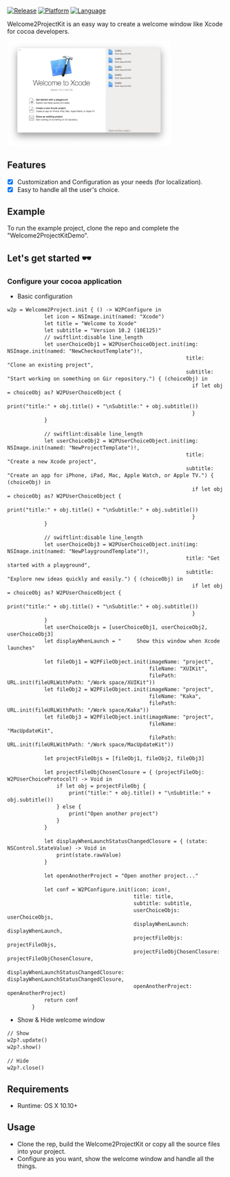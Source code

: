[![Release](https://img.shields.io/badge/release-1.0-blue.svg)](https://github.com/HsiangHo/Welcome2ProjectKit)
[![Platform](https://img.shields.io/badge/platform-macOS%20%7C%20OS%20X%2010.8%2B-orange.svg)](https://github.com/HsiangHo/Welcome2ProjectKit)
[![Language](https://img.shields.io/badge/language-swift-red.svg)](https://github.com/HsiangHo/Welcome2ProjectKit)

Welcome2ProjectKit is an easy way to create a welcome window like Xcode for cocoa developers.

<img src="docs/Screen Shot 1.png" width="380px">
  
## Features

- [x] Customization and Configuration as your needs (for localization).
- [x] Easy to handle all the user's choice.
  
## Example

To run the example project, clone the repo and complete the "Welcome2ProjectKitDemo".

## Let's get started 🕶

### Configure your cocoa application

- Basic configuration
  
```
w2p = Welcome2Project.init { () -> W2PConfigure in
            let icon = NSImage.init(named: "Xcode")
            let title = "Welcome to Xcode"
            let subtitle = "Version 10.2 (10E125)"
            // swiftlint:disable line_length
            let userChoiceObj1 = W2PUserChoiceObject.init(img: NSImage.init(named: "NewCheckoutTemplate")!,
                                                          title: "Clone an existing project",
                                                          subtitle: "Start working on something on Gir repository.") { (choiceObj) in
                                                            if let obj = choiceObj as? W2PUserChoiceObject {
                                                                print("title:" + obj.title() + "\nSubtitle:" + obj.subtitle())
                                                            }
            }

            // swiftlint:disable line_length
            let userChoiceObj2 = W2PUserChoiceObject.init(img: NSImage.init(named: "NewProjectTemplate")!,
                                                          title: "Create a new Xcode project",
                                                          subtitle: "Create an app for iPhone, iPad, Mac, Apple Watch, or Apple TV.") { (choiceObj) in
                                                            if let obj = choiceObj as? W2PUserChoiceObject {
                                                                print("title:" + obj.title() + "\nSubtitle:" + obj.subtitle())
                                                            }
            }

            // swiftlint:disable line_length
            let userChoiceObj3 = W2PUserChoiceObject.init(img: NSImage.init(named: "NewPlaygroundTemplate")!,
                                                          title: "Get started with a playground",
                                                          subtitle: "Explore new ideas quickly and easily.") { (choiceObj) in
                                                            if let obj = choiceObj as? W2PUserChoiceObject {
                                                                print("title:" + obj.title() + "\nSubtitle:" + obj.subtitle())
                                                            }
            }
            let userChoiceObjs = [userChoiceObj1, userChoiceObj2, userChoiceObj3]
            let displayWhenLaunch = "     Show this window when Xcode launches"

            let fileObj1 = W2PFileObject.init(imageName: "project",
                                              fileName: "XUIKit",
                                              filePath: URL.init(fileURLWithPath: "/Work space/XUIKit"))
            let fileObj2 = W2PFileObject.init(imageName: "project",
                                              fileName: "Kaka",
                                              filePath: URL.init(fileURLWithPath: "/Work space/Kaka"))
            let fileObj3 = W2PFileObject.init(imageName: "project",
                                              fileName: "MacUpdateKit",
                                              filePath: URL.init(fileURLWithPath: "/Work space/MacUpdateKit"))

            let projectFileObjs = [fileObj1, fileObj2, fileObj3]

            let projectFileObjChosenClosure = { (projectFileObj: W2PUserChoiceProtocol?) -> Void in
                if let obj = projectFileObj {
                    print("title:" + obj.title() + "\nSubtitle:" + obj.subtitle())
                } else {
                    print("Open another project")
                }
            }

            let displayWhenLaunchStatusChangedClosure = { (state: NSControl.StateValue) -> Void in
                print(state.rawValue)
            }

            let openAnotherProject = "Open another project..."

            let conf = W2PConfigure.init(icon: icon!,
                                         title: title,
                                         subtitle: subtitle,
                                         userChoiceObjs: userChoiceObjs,
                                         displayWhenLaunch: displayWhenLaunch,
                                         projectFileObjs: projectFileObjs,
                                         projectFileObjChosenClosure: projectFileObjChosenClosure,
                                         displayWhenLaunchStatusChangedClosure: displayWhenLaunchStatusChangedClosure,
                                         openAnotherProject: openAnotherProject)
            return conf
        }
```

- Show & Hide welcome window

```
// Show
w2p?.update()
w2p?.show()

// Hide
w2p?.close()
```


## Requirements

- Runtime: OS X 10.10+

## Usage

- Clone the rep, build the Welcome2ProjectKit or copy all the source files into your project.
- Configure as you want, show the welcome window and handle all the things.
